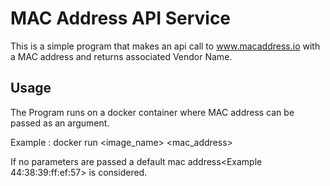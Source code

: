 # MAC Address API Service

This is a simple program that makes an api call to www.macaddress.io with a MAC address and returns associated Vendor Name.


## Usage

The Program runs on a docker container where MAC address can be passed as an argument.

Example : docker run <image_name> <mac_address>

If no parameters are passed a default mac address<Example 44:38:39:ff:ef:57> is considered.
